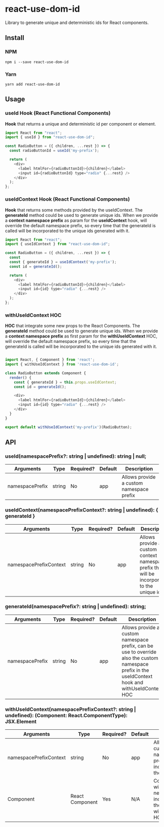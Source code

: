 # react-use-dom-id

Library to generate unique and deterministic ids for React components.
## Install

### NPM

```
npm i --save react-use-dom-id
```

### Yarn

```
yarn add react-use-dom-id
```

## Usage

### useId Hook (React Functional Components)

**Hook** that returns a unique and deterministic id per component or element.

```javascript
import React from "react";
import { useId } from "react-use-dom-id";

const RadioButton = ({ children, ...rest }) => {
  const radioButtonId = useId('my-prefix');

  return (
    <div>
      <label htmlFor={radioButtonId}>{children}</label>
      <input id={radioButtonId} type="radio" {...rest} />
    </div>
  );
};
```

### useIdContext Hook (React Functional Components)

**Hook** that returns some methods provided by the useIdContext. The **generateId** method could be used to generate unique ids. When we provide a **context namespace prefix** as param for the **useIdContext** hook, will override the default namespace prefix, so every time that the generateId is called will be incorporated to the unique ids generated with it.

```javascript
import React from "react";
import { useIdContext } from "react-use-dom-id";

const RadioButton = ({ children, ...rest }) => {
  const 
  const { generateId } = useIdContext('my-prefix');
  const id = generateId();

  return (
    <div>
      <label htmlFor={radioButtonId}>{children}</label>
      <input id={id} type="radio" {...rest} />
    </div>
  );
};
```

### withUseIdContext HOC

**HOC** that integrate some new props to the React Components. The **generateId** method could be used to generate unique ids. When we provide a **context namespace prefix** as first param for the **withUseIdContext** HOC, will override the default namespace prefix, so every time that the generateId is called will be incorporated to the unique ids generated with it.

```javascript

import React, { Component } from 'react';
import { withUseIdContext } from 'react-use-dom-id';

class RadioButton extends Component {
  render() {
    const { generateId } = this.props.useIdContext;
    const id = generateId();

    <div>
      <label htmlFor={radioButtonId}>{children}</label>
      <input id={id} type="radio" {...rest} />
    </div>
  }
}

export default withUseIdContext('my-prefix')(RadioButton);
```

## API

### useId(namespacePrefix?: string | undefined): string | null;

| **Arguments**   | **Type** | **Required?** | **Default** | **Description**                          |
|-----------------|----------|---------------|-------------|------------------------------------------|
| namespacePrefix | string   | No            | app         | Allows provide a custom namespace prefix |

### useIdContext(namespacePrefixContext?: string | undefined): { generateId }

| **Arguments**   | **Type** | **Required?** | **Default** | **Description**                          |
|-----------------|----------|---------------|-------------|------------------------------------------|
| namespacePrefixContext | string   | No            | app         | Allows provide a custom context namespace prefix that will be incorporated to the unique ids  |

### generateId(namespacePrefix?: string | undefined): string;

| **Arguments**   | **Type** | **Required?** | **Default** | **Description**                          |
|-----------------|----------|---------------|-------------|------------------------------------------|
| namespacePrefix | string   | No            | app         | Allows provide a custom namespace prefix, can be use to override also the custom namespace prefix in the useIdContext hook and withUseIdContext HOC |


### withUseIdContext(namespacePrefixContext?: string | undefined): (Component: React.ComponentType<any>): JSX.Element

| **Arguments**   | **Type** | **Required?** | **Default** | **Description**                          |
|-----------------|----------|---------------|-------------|------------------------------------------|
| namespacePrefixContext | string   | No            | app         | Allows provide a custom context namespace prefix that will be incorporated to the unique ids  |
| Component | React Component  | Yes            | N/A         | Component that will consumer the new feature incorporated by the withUseIdContext HOC  |